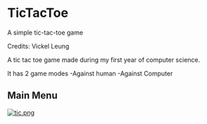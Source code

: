 # TicTacToe
A simple tic-tac-toe game

Credits: Vickel Leung

A tic tac toe game made during my first year of computer science. 

It has 2 game modes
  -Against human
  -Against Computer
  
  ## Main Menu
 [![tic.png](https://s18.postimg.org/542ncb0x5/tic.png)](https://postimg.org/image/6vvm77k9x/)

